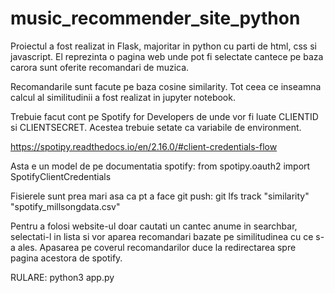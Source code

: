 # music_recommender_site_python

Proiectul a fost realizat in Flask, majoritar in python cu parti de html, css si javascript. El reprezinta o pagina web unde pot
fi selectate cantece pe baza carora sunt oferite recomandari de muzica.

Recomandarile sunt facute pe baza cosine similarity. Tot ceea ce inseamna calcul al similitudinii a fost realizat in jupyter notebook.

Trebuie facut cont pe Spotify for Developers de unde vor fi luate CLIENTID si CLIENTSECRET. Acestea trebuie setate ca variabile de environment.

https://spotipy.readthedocs.io/en/2.16.0/#client-credentials-flow

Asta e un model de pe documentatia spotify:
from spotipy.oauth2 import SpotifyClientCredentials

Fisierele sunt prea mari asa ca pt a face git push:
git lfs track "similarity" "spotify_millsongdata.csv"

Pentru a folosi website-ul doar cautati un cantec anume in searchbar, selectati-l in lista si vor aparea recomandari bazate pe similitudinea cu
ce s-a ales. Apasarea pe coverul recomandarilor duce la redirectarea spre pagina acestora de spotify.

RULARE: python3 app.py

